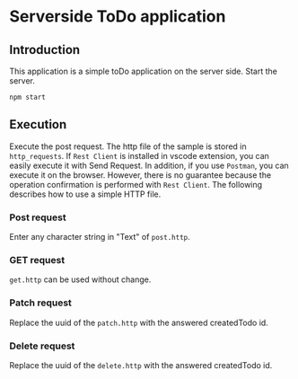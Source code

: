 # Serverside ToDo application

## Introduction

This application is a simple toDo application on the server side.
Start the server.

```console
npm start
```

## Execution

Execute the post request.
The http file of the sample is stored in `http_requests`.
If `Rest Client` is installed in vscode extension, you can easily execute it with Send Request.
In addition, if you use `Postman`, you can execute it on the browser.
However, there is no guarantee because the operation confirmation is performed with `Rest Client`.
The following describes how to use a simple HTTP file.

### Post request

Enter any character string in "Text" of `post.http`.

### GET request

`get.http` can be used without change.

### Patch request

Replace the uuid of the `patch.http` with the answered createdTodo id.

### Delete request

Replace the uuid of the `delete.http` with the answered createdTodo id.
